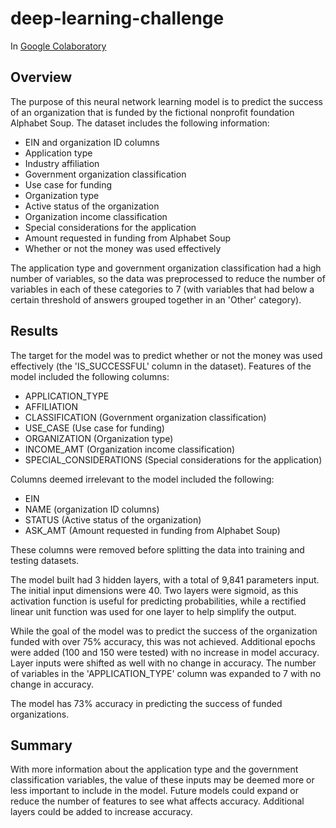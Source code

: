 # deep-learning-challenge

In <a href='https://colab.research.google.com/drive/1JYV34hptTVWeiQB3JI5TLielwiLkFg63?usp=share_link'> Google Colaboratory</a>

## Overview
The purpose of this neural network learning model is to predict the success of an organization that is funded by the fictional nonprofit foundation Alphabet Soup. The dataset includes the following information:

* EIN and organization ID columns
* Application type
* Industry affiliation
* Government organization classification
* Use case for funding
* Organization type
* Active status of the organization
* Organization income classification
* Special considerations for the application
* Amount requested in funding from Alphabet Soup
* Whether or not the money was used effectively

The application type and government organization classification had a high number of variables, so the data was preprocessed to reduce the number of variables in each of these categories to 7 (with variables that had below a certain threshold of answers grouped together in an 'Other' category). 

## Results

The target for the model was to predict whether or not the money was used effectively (the 'IS_SUCCESSFUL' column in the dataset). Features of the model included the following columns:

* APPLICATION_TYPE
* AFFILIATION
* CLASSIFICATION (Government organization classification)
* USE_CASE (Use case for funding)
* ORGANIZATION (Organization type)
* INCOME_AMT (Organization income classification)
* SPECIAL_CONSIDERATIONS (Special considerations for the application)

Columns deemed irrelevant to the model included the following: 

* EIN 
* NAME (organization ID columns)
* STATUS (Active status of the organization)
* ASK_AMT (Amount requested in funding from Alphabet Soup)

These columns were removed before splitting the data into training and testing datasets. 

The model built had 3 hidden layers, with a total of 9,841 parameters input. The initial input dimensions were 40. Two layers were sigmoid, as this activation function is useful for predicting probabilities, while a rectified linear unit function was used for one layer to help simplify the output. 

While the goal of the model was to predict the success of the organization funded with over 75% accuracy, this was not achieved. Additional epochs were added (100 and 150 were tested) with no increase in model accuracy. Layer inputs were shifted as well with no change in accuracy. The number of variables in the 'APPLICATION_TYPE' column was expanded to 7 with no change in accuracy. 

The model has 73% accuracy in predicting the success of funded organizations.

## Summary

With more information about the application type and the government classification variables, the value of these inputs may be deemed more or less important to include in the model. Future models could expand or reduce the number of features to see what affects accuracy. Additional layers could be added to increase accuracy. 
